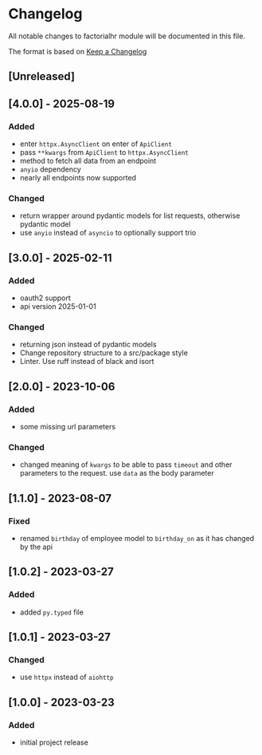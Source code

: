 # Changelog

All notable changes to factorialhr module will be documented in this file.

The format is based on [Keep a Changelog](https://keepachangelog.com/en/1.0.0)

## [Unreleased]

## [4.0.0] - 2025-08-19

### Added

- enter `httpx.AsyncClient` on enter of `ApiClient`
- pass `**kwargs` from `ApiClient` to `httpx.AsyncClient`
- method to fetch all data from an endpoint
- `anyio` dependency
- nearly all endpoints now supported

### Changed

- return wrapper around pydantic models for list requests, otherwise pydantic model
- use `anyio` instead of `asyncio` to optionally support trio

## [3.0.0] - 2025-02-11

### Added

- oauth2 support
- api version 2025-01-01

### Changed

- returning json instead of pydantic models
- Change repository structure to a src/package style
- Linter. Use ruff instead of black and isort

## [2.0.0] - 2023-10-06

### Added

- some missing url parameters

### Changed

- changed meaning of `kwargs` to be able to pass `timeout` and other parameters to the request. use `data` as the body parameter

## [1.1.0] - 2023-08-07

### Fixed

- renamed `birthday` of employee model to `birthday_on` as it has changed by the api

## [1.0.2] - 2023-03-27

### Added

- added `py.typed` file

## [1.0.1] - 2023-03-27

### Changed

- use `httpx` instead of `aiohttp`

## [1.0.0] - 2023-03-23

### Added

- initial project release